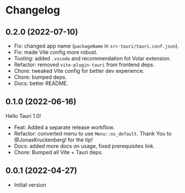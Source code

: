 # Changelog

## 0.2.0 (2022-07-10)

- Fix: changed app name (`packageName` in `src-tauri/tauri.conf.json`).
- Fix: made Vite config more robust.
- Tooling: added `.vscode` and recommendation fot Volar extension.
- Refactor: removed `vite-plugin-tauri` from frontend deps.
- Chore: tweaked Vite config for better dev experience.
- Chore: bumped deps.
- Docs: better README.

## 0.1.0 (2022-06-16)

Hello Tauri 1.0!

- Feat: Added a separate release workflow.
- Refactor: converted menu to use `Menu::os_default`. Thank You to @JonasKruckenberg! for the tip!
- Docs: added more docs on usage, fixed prerequisites link.
- Chore: Bumped all Vite + Tauri deps.

## 0.0.1 (2022-04-27)

- Initial version
